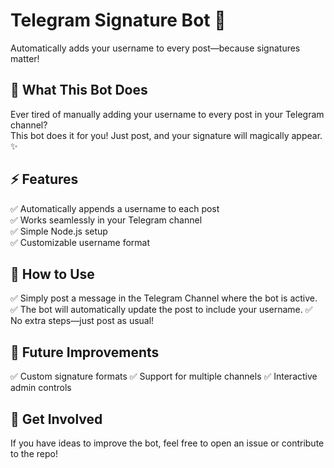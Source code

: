 # Telegram Signature Bot 🚀

Automatically adds your username to every post—because signatures matter!

## 📝 What This Bot Does

Ever tired of manually adding your username to every post in your Telegram channel?  
This bot does it for you! Just post, and your signature will magically appear. ✨

## ⚡ Features

✅ Automatically appends a username to each post  
✅ Works seamlessly in your Telegram channel  
✅ Simple Node.js setup  
✅ Customizable username format

## 🚀 How to Use

✅ Simply post a message in the Telegram Channel where the bot is active.
✅ The bot will automatically update the post to include your username.
✅ No extra steps—just post as usual!

## 🔮 Future Improvements

✅ Custom signature formats
✅ Support for multiple channels
✅ Interactive admin controls

## 🤝 Get Involved

If you have ideas to improve the bot, feel free to open an issue or contribute to the repo!
